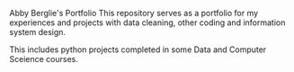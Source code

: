 Abby Berglie's Portfolio
This repository serves as a portfolio for my experiences and projects with data cleaning, other coding and information system design.

This includes python projects completed in some Data and Computer Sceience courses. 
